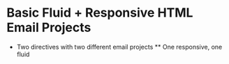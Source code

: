 # Basic Fluid + Responsive HTML Email Projects
* Two directives with two different email projects
** One responsive, one fluid
